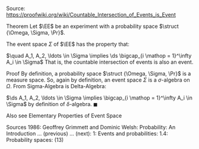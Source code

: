 # 

Source: https://proofwiki.org/wiki/Countable_Intersection_of_Events_is_Event



Theorem
Let $\EE$ be an experiment with a probability space $\struct {\Omega, \Sigma, \Pr}$.

The event space $\Sigma$ of $\EE$ has the property that:

$\quad A_1, A_2, \ldots \in \Sigma \implies \ds \bigcap_{i \mathop = 1}^\infty A_i \in \Sigma$
That is, the countable intersection of events is also an event.


Proof
By definition, a probability space $\struct {\Omega, \Sigma, \Pr}$ is a measure space.
So, again by definition, an event space $\Sigma$ is a $\sigma$-algebra on $\Omega$.
From Sigma-Algebra is Delta-Algebra:

$\ds A_1, A_2, \ldots \in \Sigma \implies \bigcap_{i \mathop = 1}^\infty A_i \in \Sigma$
by definition of $\delta$-algebra.
$\blacksquare$


Also see
Elementary Properties of Event Space


Sources
1986: Geoffrey Grimmett and Dominic Welsh: Probability: An Introduction ... (previous) ... (next): $1$: Events and probabilities: $1.4$: Probability spaces: $(13)$





